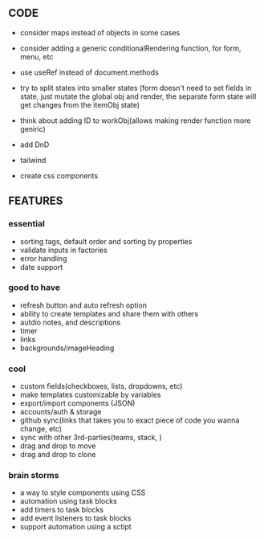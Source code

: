 ## CODE

-   consider maps instead of objects in some cases
-   consider adding a generic conditionalRendering function, for form, menu, etc
-   use useRef instead of document.methods
-   try to split states into smaller states (form doesn't need to set fields in state, just mutate the global obj and render, the separate form state will get changes from the itemObj state)
-   think about adding ID to workObj(allows making render function more geniric)

-   add DnD
-   tailwind
-   create css components

## FEATURES

### essential

-   sorting tags, default order and sorting by properties
-   validate inputs in factories
-   error handling
-   date support

### good to have

-   refresh button and auto refresh option
-   ability to create templates and share them with others
-   autdio notes, and descriptions
-   timer
-   links
-   backgrounds/imageHeading

### cool

-   custom fields(checkboxes, lists, dropdowns, etc)
-   make templates customizable by variables
-   export/import components (JSON)
-   accounts/auth & storage
-   github sync(links that takes you to exact piece of code you wanna change, etc)
-   sync with other 3rd-parties(teams, stack, )
-   drag and drop to move
-   drag and drop to clone

### brain storms

-   a way to style components using CSS
-   automation using task blocks
-   add timers to task blocks
-   add event listeners to task blocks
-   support automation using a sctipt
